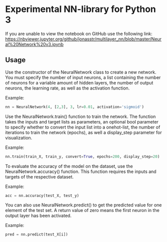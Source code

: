 # Experimental NN-library for Python 3

If you are unable to view the notebook on GitHub use the following link:  
https://nbviewer.jupyter.org/github/jonasstr/multilayer_nn/blob/master/Neural%20Network%20v3.ipynb

## Usage
Use the constructor of the NeuralNetwork class to create a new network.
You must specify the number of input neurons, a list containing the number of neurons for a variable amount of hidden layers, the number of output neurons, the learning rate, as well as the activation function.

Example:
```python
nn = NeuralNetwork(4, [2,3], 3, lr=0.01, activation='sigmoid')
```

Use the NeuralNetwork.train() function to train the network.
The function takes the inputs and target lists as parameters, an optional bool parameter to specify whether to convert the input list into a onehot-list, the number of iterations to train the network (epochs), as well a display_step parameter for visualization.

Example:
```python
nn.train(train_X, train_y, convert=True, epochs=200, display_step=20)
```

To evaluate the accuracy of the model on the dataset, use the NeuralNetwork.accuracy() function. This function requires the inputs and targets of the respective dataset.

Example:
```python
acc = nn.accuracy(test_X, test_y)
```

You can also use NeuralNetwork.predict() to get the predicted value for one element of the test set. A return value of zero means the first neuron in the output layer has been activated.

Example:
```python
pred = nn.predict(test_X[i])
```
